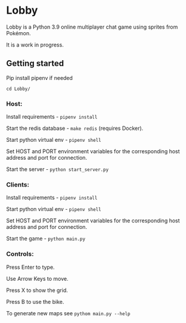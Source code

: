 # Lobby

Lobby is a Python 3.9 online multiplayer chat game using sprites from Pokémon.

It is a work in progress.

## Getting started

Pip install pipenv if needed

```cd Lobby/``` 

### Host:

Install requirements - ```pipenv install```

Start the redis database - ```make redis``` (requires Docker).

Start python virtual env - ```pipenv shell``` 

Set HOST and PORT environment variables for the corresponding host address and port for connection.

Start the server - ```python start_server.py```



### Clients:

Install requirements - ```pipenv install```

Start python virtual env - ```pipenv shell``` 

Set HOST and PORT environment variables for the corresponding host address and port for connection.

Start the game - ```python main.py```


### Controls:

Press Enter to type.

Use Arrow Keys to move.

Press X to show the grid.

Press B to use the bike.

To generate new maps see ```pythom main.py --help```
